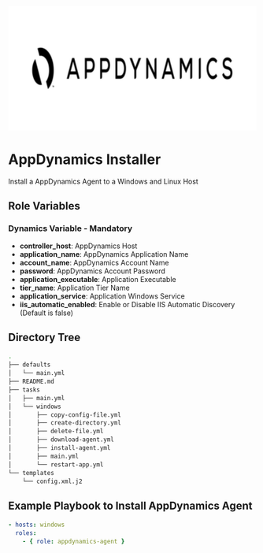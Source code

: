 ![alt text](https://github.com/phcaguiar/ansible/blob/master/roles/appdynamics-agent/img/logo.svg)

AppDynamics Installer
=========

Install a AppDynamics Agent to a Windows and Linux Host

Role Variables
--------------

### Dynamics Variable - Mandatory 

* **controller_host**: AppDynamics Host
* **application_name**:  AppDynamics Application Name
* **account_name**: AppDynamics Account Name
* **password**: AppDynamics Account Password
* **application_executable**: Application Executable 
* **tier_name**: Application Tier Name
* **application_service**: Application Windows Service
* **iis_automatic_enabled**: Enable or Disable IIS Automatic Discovery (Default is false)

Directory Tree
----------------

```bash
.
├── defaults
│   └── main.yml
├── README.md
├── tasks
│   ├── main.yml
│   └── windows
│       ├── copy-config-file.yml
│       ├── create-directory.yml
│       ├── delete-file.yml
│       ├── download-agent.yml
│       ├── install-agent.yml
│       ├── main.yml
│       └── restart-app.yml
└── templates
    └── config.xml.j2
```

Example Playbook to Install AppDynamics Agent
----------------

```yaml
- hosts: windows
  roles:
    - { role: appdynamics-agent }
```
